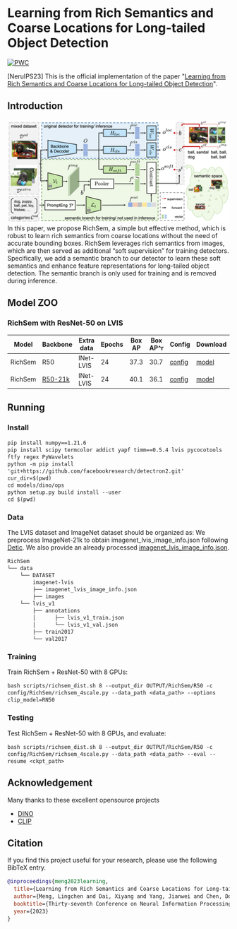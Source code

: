 # Learning from Rich Semantics and Coarse Locations for Long-tailed Object Detection

[![PWC](https://img.shields.io/endpoint.svg?url=https://paperswithcode.com/badge/learning-from-rich-semantics-and-coarse/object-detection-on-lvis-v1-0-val)](https://paperswithcode.com/sota/object-detection-on-lvis-v1-0-val?p=learning-from-rich-semantics-and-coarse)

[NeruIPS23] This is the official implementation of the paper "[Learning from Rich Semantics and Coarse Locations for Long-tailed Object Detection](https://arxiv.org/abs/2310.12152)". 

## Introduction
![teaser](assets/arch.png)
In this paper, we propose RichSem, a simple but effective method, which is robust to learn rich semantics from coarse locations without the need of accurate bounding boxes. RichSem leverages rich semantics from images, which are then served as additional “soft supervision” for training detectors. Specifically, we add a semantic branch to our detector to learn these soft semantics and enhance feature representations for long-tailed object detection. The semantic branch is only used for training and is removed during inference.

## Model ZOO

### RichSem with ResNet-50 on LVIS

| Model  | Backbone | Extra data| Epochs | Box AP | Box AP^r | Config | Download |
| ------ | -------- |-------- | ------- | ------ | ------ | ----- | ----- |
| RichSem | R50 | INet-LVIS |24 | 37.3 | 30.7 |[config](config/RichSem/richsem_4scale.py) | [model](https://huggingface.co/menglc/RichSem/resolve/main/richsem_r50_2x.pth) |
| RichSem | [R50-21k](https://miil-public-eu.oss-eu-central-1.aliyuncs.com/model-zoo/ImageNet_21K_P/models/resnet50_miil_21k.pth) | INet-LVIS | 24 | 40.1 | 36.1 | [config](config/RichSem/richsem_4scale_r5021k.py) | [model](https://huggingface.co/menglc/RichSem/resolve/main/richsem_r5021k_2x.pth) |


## Running
### Install

```
pip install numpy==1.21.6
pip install scipy termcolor addict yapf timm==0.5.4 lvis pycocotools ftfy regex PyWavelets
python -m pip install 'git+https://github.com/facebookresearch/detectron2.git'
cur_dir=$(pwd)
cd models/dino/ops
python setup.py build install --user
cd $(pwd)
```

### Data
The LVIS dataset and ImageNet dataset should be organized as:
We preprocess ImageNet-21k to obtain imagenet_lvis_image_info.json following [Detic](https://github.com/facebookresearch/Detic/blob/main/tools/create_imagenetlvis_json.py).
We also provide an already processed [imagenet_lvis_image_info.json](https://huggingface.co/menglc/RichSem/blob/main/imagenet_lvis_image_info.json).

```
RichSem
└── data
    └── DATASET
        imagenet-lvis
        ├── imagenet_lvis_image_info.json
        ├── images
    └── lvis_v1
        ├── annotations
        │      ├── lvis_v1_train.json
        │      └── lvis_v1_val.json
        ├── train2017
        └── val2017        
```

### Training
Train RichSem + ResNet-50 with 8 GPUs:
```
bash scripts/richsem_dist.sh 8 --output_dir OUTPUT/RichSem/R50 -c config/RichSem/richsem_4scale.py --data_path <data_path> --options clip_model=RN50
```
### Testing
Test RichSem + ResNet-50 with 8 GPUs, and evaluate:
```
bash scripts/richsem_dist.sh 8 --output_dir OUTPUT/RichSem/R50 -c config/RichSem/richsem_4scale.py --data_path <data_path> --eval --resume <ckpt_path>
```

## Acknowledgement
Many thanks to these excellent opensource projects
* [DINO](https://github.com/IDEA-Research/DINO)  
* [CLIP](https://github.com/openai/CLIP) 

## Citation

If you find this project useful for your research, please use the following BibTeX entry.
```bibtex
@inproceedings{meng2023learning,
  title={Learning from Rich Semantics and Coarse Locations for Long-tailed Object Detection},
  author={Meng, Lingchen and Dai, Xiyang and Yang, Jianwei and Chen, Dongdong and Chen, Yinpeng and Liu, Mengchen and Chen, Yi-Ling and Wu, Zuxuan and Yuan, Lu and Jiang, Yu-Gang},
  booktitle={Thirty-seventh Conference on Neural Information Processing Systems},
  year={2023}
}
```